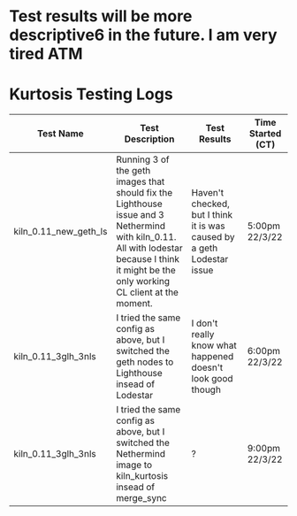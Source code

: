# Test results will be more descriptive6 in the future. I am very tired ATM
# Kurtosis Testing Logs
|Test Name|Test Description|Test Results|Time Started (CT)|
|---|---|---|---|
|kiln_0.11_new_geth_ls| Running 3 of the geth images that should fix the Lighthouse issue and 3 Nethermind with kiln_0.11. All with lodestar because I think it might be the only working CL client at the moment.| Haven't checked, but I think it is was caused by a geth Lodestar issue |5:00pm 22/3/22|
|kiln_0.11_3glh_3nls| I tried the same config as above, but I switched the geth nodes to Lighthouse insead of Lodestar|I don't really know what happened doesn't look good though |6:00pm 22/3/22|
|kiln_0.11_3glh_3nls| I tried the same config as above, but I switched the Nethermind image to kiln_kurtosis insead of merge_sync|? |9:00pm 22/3/22|